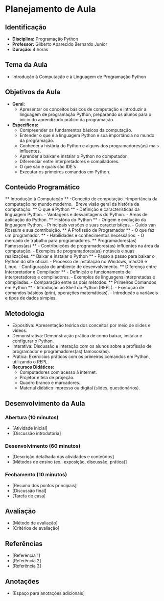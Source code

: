 # Planejamento de Aula

## Identificação
- **Disciplina:** Programação Python
- **Professor:** Gilberto Aparecido Bernardo Junior
- **Duração:** 4 horas

## Tema da Aula
- Introdução à Computação e à Linguagem de Programação Python

## Objetivos da Aula
- **Geral:** 
  - Apresentar os conceitos básicos de computação e introduzir a linguagem de programação Python, preparando os alunos para o início do aprendizado prático da programação.
- **Específicos:**
  - Compreender os fundamentos básicos da computação.
  - Entender o que é a linguagem Python e sua importância no mundo da programação.
  - Conhecer a história do Python e alguns dos programadores(as) mais influentes.
  - Aprender a baixar e instalar o Python no computador.
  - Diferenciar entre interpretadores e compiladores.
  - O que são e quais são IDE's
  - Executar os primeiros comandos em Python.

## Conteúdo Programático

  ** Introdução à Computação **
    -Conceito de computação.
    -Importância da computação no mundo moderno.
    -Breve visão geral da história da computação.
  ** O que é Python **
    - Definição e características da linguagem Python.
    - Vantagens e desvantagens do Python.
    - Áreas de aplicação do Python.
  ** História do Python **
    - Origem e evolução da linguagem Python.
    - Principais versões e suas características.
    - Guido van Rossum e sua contribuição.
  ** A Profissão de Programador **
    - O que faz um programador. **
    - Habilidades e conhecimentos necessários.
    - O mercado de trabalho para programadores.
  ** Programadores(as) Famosos(as) **
    - Contribuições de programadores(as) influentes na área da computação. 
    - Exemplos de programadores(as) notáveis e suas realizações.
  ** Baixar e Instalar o Python **
    - Passo a passo para baixar o Python do site oficial.
    - Processo de instalação no Windows, macOS e Linux.
    - Configuração do ambiente de desenvolvimento.
  ** Diferença entre Interpretador e Compilador **
    - Definição e funcionamento de interpretadores e compiladores.
    - Exemplos de linguagens interpretadas e compiladas.
    - Comparação entre os dois métodos.
  ** Primeiros Comandos em Python **
    - Introdução ao Shell do Python (REPL).
    - Execução de comandos básicos (print, operações matemáticas).
    - Introdução a variáveis e tipos de dados simples.

## Metodologia
- Expositiva: Apresentação teórica dos conceitos por meio de slides e vídeos.
- Demonstrativa: Demonstração prática de como baixar, instalar e configurar o Python.
- Interativa: Discussão e interação com os alunos sobre a profissão de programador e programadores(as) famosos(as).
- Prática: Exercícios práticos com os primeiros comandos em Python, utilizando o REPL.
- **Recursos Didáticos:**
  - Computadores com acesso à internet.
  - Projetor e tela de projeção.
  - Quadro branco e marcadores.
  - Material didático impresso ou digital (slides, questionários).
    
## Desenvolvimento da Aula

### Abertura (10 minutos)
- [Atividade inicial]
- [Discussão introdutória]

### Desenvolvimento (60 minutos)
- [Descrição detalhada das atividades e conteúdos]
- [Métodos de ensino (ex.: exposição, discussão, prática)]

### Fechamento (10 minutos)
- [Resumo dos pontos principais]
- [Discussão final]
- [Tarefa de casa]

## Avaliação
- [Método de avaliação]
- [Critérios de avaliação]

## Referências
- [Referência 1]
- [Referência 2]
- [Referência 3]

## Anotações
- [Espaço para anotações adicionais]
